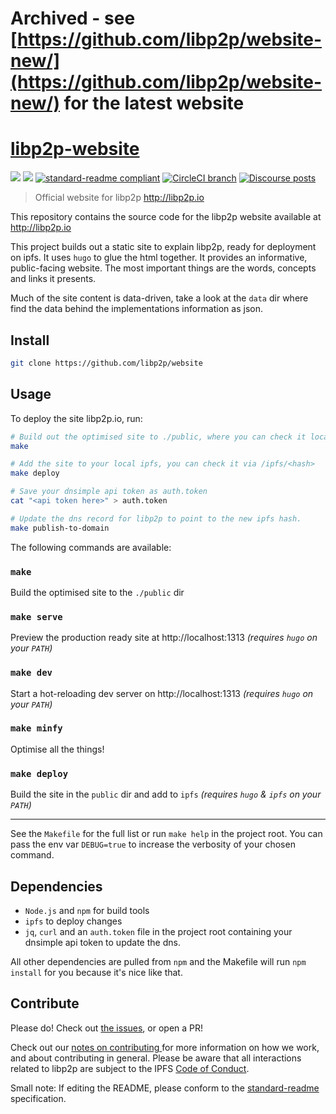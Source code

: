 # Archived - see [https://github.com/libp2p/website-new/](https://github.com/libp2p/website-new/) for the latest website

# [libp2p-website](libp2p.io)

[![](https://img.shields.io/badge/made%20by-Protocol%20Labs-blue.svg?style=flat-square)](http://ipn.io)
[![](https://img.shields.io/badge/project-libp2p-blue.svg?style=flat-square)](http://github.com/libp2p/libp2p)
[![standard-readme compliant](https://img.shields.io/badge/standard--readme-OK-green.svg?style=flat-square)](https://github.com/RichardLitt/standard-readme)
[![CircleCI branch](https://img.shields.io/circleci/project/github/libp2p/website/master.svg)](https://circleci.com/gh/libp2p/website/tree/master)
[![Discourse posts](https://img.shields.io/discourse/https/discuss.libp2p.io/posts.svg)](https://discuss.libp2p.io)

> Official website for libp2p http://libp2p.io

This repository contains the source code for the libp2p website available at http://libp2p.io

This project builds out a static site to explain libp2p, ready for deployment on ipfs. It uses `hugo` to glue the html together. It provides an informative, public-facing website. The most important things are the words, concepts and links it presents.

Much of the site content is data-driven, take a look at the `data` dir where find the data behind the implementations information as json.

## Install

```sh
git clone https://github.com/libp2p/website
```

## Usage

To deploy the site libp2p.io, run:

```sh
# Build out the optimised site to ./public, where you can check it locally.
make

# Add the site to your local ipfs, you can check it via /ipfs/<hash>
make deploy

# Save your dnsimple api token as auth.token
cat "<api token here>" > auth.token

# Update the dns record for libp2p to point to the new ipfs hash.
make publish-to-domain
```

The following commands are available:

### `make`

Build the optimised site to the `./public` dir

### `make serve`

Preview the production ready site at http://localhost:1313 _(requires `hugo` on your `PATH`)_

### `make dev`

Start a hot-reloading dev server on http://localhost:1313 _(requires `hugo` on your `PATH`)_

### `make minfy`

Optimise all the things!

### `make deploy`

Build the site in the `public` dir and add to `ipfs` _(requires `hugo` & `ipfs` on your `PATH`)_

---

See the `Makefile` for the full list or run `make help` in the project root. You can pass the env var `DEBUG=true` to increase the verbosity of your chosen command.

## Dependencies

* `Node.js` and `npm` for build tools
* `ipfs` to deploy changes
* `jq`, `curl` and an `auth.token` file in the project root containing your dnsimple api token to update the dns.

All other dependencies are pulled from `npm` and the Makefile will run `npm install` for you because it's nice like that.

## Contribute

Please do! Check out [the issues](https://github.com/libp2p/website/issues), or open a PR!

Check out our [notes on contributing ](https://github.com/libp2p/js-libp2p#contribute) for more information on how we work, and about contributing in general. Please be aware that all interactions related to libp2p are subject to the IPFS [Code of Conduct](https://github.com/ipfs/community/blob/master/code-of-conduct.md).

Small note: If editing the README, please conform to the [standard-readme](https://github.com/RichardLitt/standard-readme) specification.
